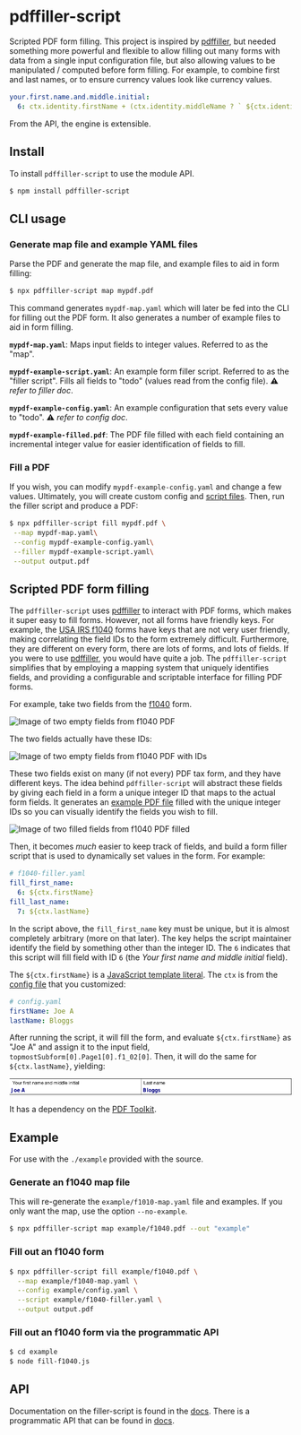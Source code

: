 # pdffiller-script

Scripted PDF form filling.  This project is inspired by [pdffiller](https://github.com/pdffillerjs/pdffiller), but needed something more powerful and flexible to allow filling out many forms with data from a single input configuration file, but also allowing values to be manipulated / computed before form filling.  For example, to combine first and last names, or to ensure currency values look like currency values.

```yaml
your.first.name.and.middle.initial:
  6: ctx.identity.firstName + (ctx.identity.middleName ? ` ${ctx.identity.middleName[0]}`:'')
```

From the API, the engine is extensible.

## Install

To install `pdffiller-script` to use the module API.

```bash
$ npm install pdffiller-script
```

## CLI usage

### Generate map file and example YAML files

Parse the PDF and generate the map file, and example files to aid in form filling:

```bash
$ npx pdffiller-script map mypdf.pdf
```

This command generates `mypdf-map.yaml` which will later be fed into the CLI for filling out the PDF form.  It also generates a number of example files to aid in form filling.

<a name="map-file"></a>
**`mypdf-map.yaml`**: Maps input fields to integer values.  Referred to as the "map".

<a name="example-script"></a>
**`mypdf-example-script.yaml`**: An example form filler script.  Referred to as the "filler script".  Fills all fields to "todo" (values read from the config file).  :warning: *refer to filler doc*.

<a name="example-config-file"></a>
**`mypdf-example-config.yaml`**: An example configuration that sets every value to "todo".  :warning: *refer to config doc*.

<a name="example-filled-pdf"></a>
**`mypdf-example-filled.pdf`**: The PDF file filled with each field containing an incremental integer value for easier identification of fields to fill.

### Fill a PDF

If you wish, you can modify `mypdf-example-config.yaml` and change a few values.  Ultimately, you will create custom config and [script files](#scripted-pdf-form-filling).  Then, run the filler script and produce a PDF:

```bash
$ npx pdffiller-script fill mypdf.pdf \
 --map mypdf-map.yaml\
 --config mypdf-example-config.yaml\
 --filler mypdf-example-script.yaml\
 --output output.pdf
```

## Scripted PDF form filling

The `pdffiller-script` uses [pdffiller](https://www.npmjs.com/package/pdffiller) to interact with PDF forms, which makes it super easy to fill forms.  However, not all forms have friendly keys.  For example, the [USA IRS f1040](https://www.irs.gov/pub/irs-pdf/f1040.pdf) forms have keys that are not very user friendly, making correlating the field IDs to the form extremely difficult.  Furthermore, they are different on every form, there are lots of forms, and lots of fields.  If you were to use [pdffiller](https://www.npmjs.com/package/pdffiller), you would have quite a job.  The  `pdffiller-script`  simplifies that by employing a mapping system that uniquely identifies fields, and providing a configurable and scriptable interface for filling PDF forms.

For example, take two fields from the [f1040](https://www.irs.gov/pub/irs-pdf/f1040.pdf) form.

<img src="https://github.com/wickedest/pdffiller-script/raw/master/images/f1040-empty-fields.png" alt="Image of two empty fields from f1040 PDF" />


The two fields actually have these IDs:

<img src="https://github.com/wickedest/pdffiller-script/raw/master/images/f1040-field-ids.png" alt="Image of two empty fields from f1040 PDF with IDs" />

These two fields exist on many (if not every) PDF tax form, and they have different keys.  The idea behind `pdffiller-script` will abstract these fields by giving each field in a form a unique integer ID that maps to the actual form fields.  It generates an [example PDF file](#example-filled-pdf) filled with the unique integer IDs so you can visually identify the fields you wish to fill.

<img src="https://github.com/wickedest/pdffiller-script/raw/master/images/f1040-filled-fields.png" alt="Image of two filled fields from f1040 PDF filled" />

Then, it becomes *much* easier to keep track of fields, and build a form filler script that is used to dynamically set values in the form.  For example:

```yaml
# f1040-filler.yaml
fill_first_name:
  6: ${ctx.firstName}
fill_last_name:
  7: ${ctx.lastName}
```

In the script above, the `fill_first_name` key must be unique, but it is almost completely arbitrary (more on that later).  The key helps the script maintainer identify the field by something other than the integer ID.  The `6` indicates that this script will fill field with ID `6` (the *Your first name and middle initial* field).

The `${ctx.firstName}` is a [JavaScript template literal](https://developer.mozilla.org/en-US/docs/Web/JavaScript/Reference/Template_literals).  The `ctx` is from the [config file](#example-config-file) that you customized:

```yaml
# config.yaml
firstName: Joe A
lastName: Bloggs
```
After running the script, it will fill the form, and evaluate `${ctx.firstName}` as "Joe A" and assign it to the input field, `topmostSubform[0].Page1[0].f1_02[0]`.  Then, it will do the same for `${ctx.lastName}`, yielding:

![Image of two empty fields from f1040 PDF](docs/images/f1040-filled-fields-joe-bloggs.png)

It has a dependency on the [PDF Toolkit](http://www.pdflabs.com/tools/pdftk-the-pdf-toolkit). 

## Example

For use with the `./example` provided with the source.

### Generate an f1040 map file

This will re-generate the `example/f1010-map.yaml` file and examples.  If you only want the map, use the option `--no-example`.

```bash
$ npx pdffiller-script map example/f1040.pdf --out "example"
```

### Fill out an f1040 form
```bash
$ npx pdffiller-script fill example/f1040.pdf \
  --map example/f1040-map.yaml \
  --config example/config.yaml \
  --script example/f1040-filler.yaml \
  --output output.pdf
```

### Fill out an f1040 form via the programmatic API
```bash
$ cd example
$ node fill-f1040.js
```

## API

Documentation on the filler-script is found in the [docs](docs/README.md).  There is a programmatic API that can be found in [docs](docs/API.md).
